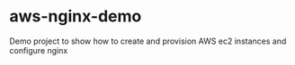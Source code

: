 # aws-nginx-demo
Demo project to show how to create and provision AWS ec2 instances and configure nginx
